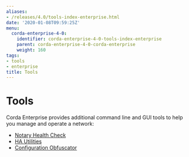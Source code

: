 ```yaml
---
aliases:
- /releases/4.0/tools-index-enterprise.html
date: '2020-01-08T09:59:25Z'
menu:
  corda-enterprise-4-0:
    identifier: corda-enterprise-4-0-tools-index-enterprise
    parent: corda-enterprise-4-0-corda-enterprise
    weight: 160
tags:
- tools
- enterprise
title: Tools
---
```



# Tools

Corda Enterprise provides additional command line and GUI tools to help you manage and operate a network:



* [Notary Health Check](notary-healthcheck.md)
* [HA Utilities](ha-utilities.md)
* [Configuration Obfuscator](tools-config-obfuscator.md)



